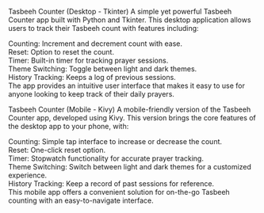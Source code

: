 Tasbeeh Counter (Desktop - Tkinter)
A simple yet powerful Tasbeeh Counter app built with Python and Tkinter. This desktop application allows users to track their Tasbeeh count with features including:

Counting: Increment and decrement count with ease.<br>
Reset: Option to reset the count.<br>
Timer: Built-in timer for tracking prayer sessions.<br>
Theme Switching: Toggle between light and dark themes.<br>
History Tracking: Keeps a log of previous sessions.<br>
The app provides an intuitive user interface that makes it easy to use for anyone looking to keep track of their daily prayers.


Tasbeeh Counter (Mobile - Kivy)
A mobile-friendly version of the Tasbeeh Counter app, developed using Kivy. This version brings the core features of the desktop app to your phone, with:

Counting: Simple tap interface to increase or decrease the count.<br>
Reset: One-click reset option.<br>
Timer: Stopwatch functionality for accurate prayer tracking.<br>
Theme Switching: Switch between light and dark themes for a customized experience.<br>
History Tracking: Keep a record of past sessions for reference.<br>
This mobile app offers a convenient solution for on-the-go Tasbeeh counting with an easy-to-navigate interface.
